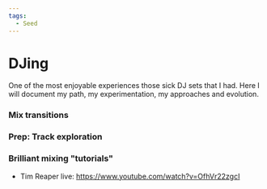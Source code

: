 ```yaml
---
tags:
  - Seed
---
```


# DJing

One of the most enjoyable experiences those sick DJ sets that I had.
Here I will document my path, my experimentation, my approaches and evolution.

### Mix transitions

### Prep: Track exploration

### Brilliant mixing "tutorials"

- Tim Reaper live: https://www.youtube.com/watch?v=OfhVr22zgcI
